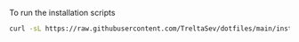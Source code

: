 To run the installation scripts
```bash
curl -sL https://raw.githubusercontent.com/TreltaSev/dotfiles/main/install.sh | bash
```